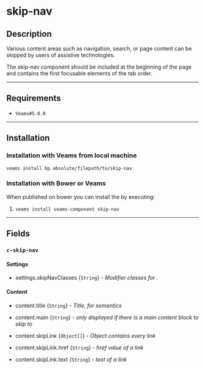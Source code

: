 # skip-nav

## Description

Various content areas such as navigation, search, or page content can be skipped by users of assistive technologies.

The skip-nav component should be included at the beginning of the page and contains the first focusable elements of the tab order.

-----------

## Requirements
- `Veams#5.0.0` 

-----------

## Installation

### Installation with Veams from local machine

`veams install bp absolute/filepath/to/skip-nav`

### Installation with Bower or Veams

When published on bower you can install the  by executing:

1. `veams install veams-component skip-nav`

-----------

## Fields

### `c-skip-nav`

#### Settings
- settings.skipNavClasses {`String`} - _Modifier classes for ._ 

#### Content
- content.title {`String`} - _Title, for semantics_
- content.main {`String`} - _only displayed if there is a main content block to skip to_
- content.skipLink {`Object[]`} - _Object contains every link_

- content.skipLink.href {`String`} - _href value of a link_
- content.skipLink.text {`String`} - _text of a link_

